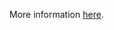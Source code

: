 More information [here](https://docs.prismacloud.io/en/enterprise-edition/policy-reference/aws-policies/public-policies/public-13).
